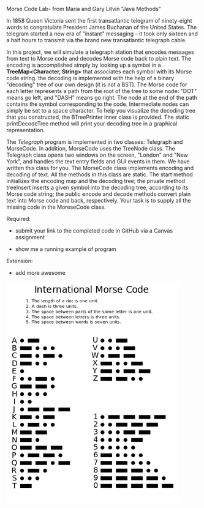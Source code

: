 Morse Code  Lab- from Maria and Gary Litvin "Java Methods" 

In 1858 Queen Victoria sent the first transatlantic telegram of ninety-eight words to congratulate President James Buchanan of the United States. The telegram started a new era of "instant" messaging – it took only sixteen and a half hours to transmit via the brand new transatlantic telegraph cable.

In this project, we will simulate a telegraph station that encodes messages from text to Morse code and decodes Morse code back to plain text.  The encoding is accomplished simply by looking up a symbol in a **TreeMap<Character, String>** that associates each symbol with its Morse code string. the decoding is implemented with the help of a binary "decoding" tree of our own design (it is not a BST). The Morse code for each letter represents a path from the root of the tree to some node: "DOT" means go left, and "DASH" means go right. The node at the end of the path contains the symbol corresponding to the code. Intermediate nodes can simply be set to a space character. To help you visualize the decoding tree that you constructed, the BTreePrinter inner class is provided. The static printDecodeTree method will print your decoding tree in a graphical representation.

The *Telegraph* program is implemented in two classes: Telegraph and MorseCode. In addition, MorseCode uses the TreeNode class. The Telegraph class opens two windows on the screen, "London" and "New York", and handles the text entry fields and GUI events in them. We have written this class for you. The MorseCode class implements encoding and decoding of text. All the methods in this class are static. The start method initializes the encoding map and the decoding tree; the private method treeInsert inserts a given symbol into the decoding tree, according to its Morse code string; the public encode and decode methods convert plain text into Morse code and back, respectively. Your task is to supply all the missing code in the MoreseCode class.

Required:

* submit your link to the completed code in GitHub via a Canvas assignment

* show me a running example of program

Extension:

* add more awesome

![image alt text](image_0.png)

